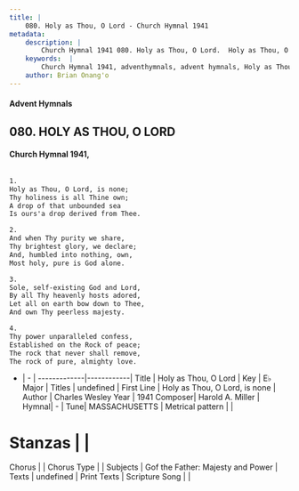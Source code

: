 ```yaml
---
title: |
    080. Holy as Thou, O Lord - Church Hymnal 1941
metadata:
    description: |
        Church Hymnal 1941 080. Holy as Thou, O Lord.  Holy as Thou, O Lord, is none;  Thy holiness is all Thine own;  A drop of that unbounded sea  Is ours'a drop derived from Thee.  
    keywords:  |
        Church Hymnal 1941, adventhymnals, advent hymnals, Holy as Thou, O Lord, Holy as Thou, O Lord, is none. 
    author: Brian Onang'o
---
```


#### Advent Hymnals
## 080. HOLY AS THOU, O LORD
####  Church Hymnal 1941,

```txt

1.
Holy as Thou, O Lord, is none; 
Thy holiness is all Thine own; 
A drop of that unbounded sea 
Is ours'a drop derived from Thee. 

2.
And when Thy purity we share, 
Thy brightest glory, we declare; 
And, humbled into nothing, own, 
Most holy, pure is God alone. 

3.
Sole, self-existing God and Lord, 
By all Thy heavenly hosts adored, 
Let all on earth bow down to Thee, 
And own Thy peerless majesty. 

4.
Thy power unparalleled confess, 
Established on the Rock of peace; 
The rock that never shall remove, 
The rock of pure, almighty love.


```

- |   -  |
-------------|------------|
Title | Holy as Thou, O Lord |
Key | E♭ Major |
Titles | undefined |
First Line | Holy as Thou, O Lord, is none |
Author | Charles Wesley
Year | 1941
Composer| Harold A. Miller |
Hymnal|  - |
Tune| MASSACHUSETTS |
Metrical pattern | |
# Stanzas |  |
Chorus |  |
Chorus Type |  |
Subjects | Gof the Father: Majesty and Power |
Texts | undefined |
Print Texts | 
Scripture Song |  |
    
